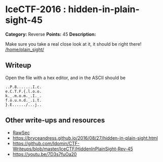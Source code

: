 # IceCTF-2016 : hidden-in-plain-sight-45

**Category:** Reverse
**Points:** 45
**Description:**

Make sure you take a real close look at it, it should be right there! [/home/plain_sight/]()

## Writeup

Open the file with a hex editor, and in the ASCII should be
```
..P.8.......I.c.
e.C.T.F.{.l.o.o.
k._.m.o.m._.I._.
f.o.u.n.d._.i.t.
}.E....../...j..
```

## Other write-ups and resources

* [RawSec](https://rawsec.ml/en/IceCTF-45-Hidden-in-Plain-Sight-ReverseEngineering/)
* https://bryceandress.github.io/2016/08/27/hidden-in-plain-sight.html
* https://github.com/Idomin/CTF-Writeups/blob/master/IceCTF/HiddenInPlainSight-Rev-45
* https://youtu.be/7D3s7fuOa20
